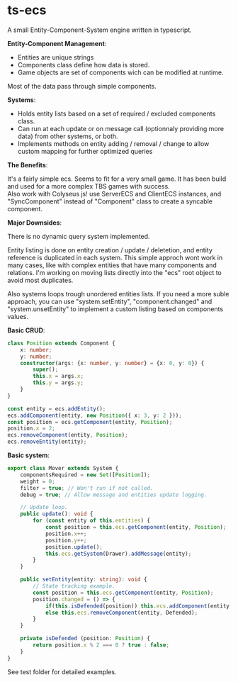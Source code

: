 # ts-ecs
A small Entity-Component-System engine written in typescript.

**Entity-Component Management**:

- Entities are unique strings
- Components class define how data is stored. 
- Game objects are set of components wich can be modified at runtime.

Most of the data pass through simple components. 

**Systems**: 

- Holds entity lists based on a set of required / excluded components class.
- Can run at each update or on message call (optionnaly providing more data) from other systems, or both.
- Implements methods on entity adding / removal / change to allow custom mapping for further optimized queries

**The Benefits**:

It's a fairly simple ecs. Seems to fit for a very small game. It has been build and used for a more complex TBS games with success.   
Also work with Colyseus js! use ServerECS and ClientECS instances, and "SyncComponent" instead of "Component" class to create a syncable component.

**Major Downsides**:

There is no dynamic query system implemented. 

Entity listing is done on entity creation / update / deletetion, and entity reference is duplicated in each system. This simple approch wont work in many cases, like with complex entities that have many components and relations. I'm working on moving lists directly into the "ecs" root object to avoid most duplicates. 

Also systems loops trough unordered entities lists. If you need a more suble approach, you can use "system.setEntity", "component.changed" and "system.unsetEntity" to implement a custom listing based on components values. 
 
**Basic CRUD**:

```typescript
class Position extends Component {
    x: number;
    y: number;
    constructor(args: {x: number, y: number} = {x: 0, y: 0}) {
        super();
        this.x = args.x;
        this.y = args.y;
    }
}

const entity = ecs.addEntity();
ecs.addComponent(entity, new Position({ x: 3, y: 2 }));
const position = ecs.getComponent(entity, Position);
position.x = 2;
ecs.removeComponent(entity, Position);
ecs.removeEntity(entity);
```

**Basic system**:
```typescript
export class Mover extends System {
    componentsRequired = new Set([Position]);
    weight = 0;
    filter = true; // Won't run if not called.
    debug = true; // Allow message and entities update logging.

    // Update loop.
    public update(): void {
        for (const entity of this.entities) {
            const position = this.ecs.getComponent(entity, Position);
            position.x++;
            position.y++;
            position.update();
            this.ecs.getSystem(Drawer).addMessage(entity);
        }
    }

    public setEntity(entity: string): void {
        // State tracking example. 
        const position = this.ecs.getComponent(entity, Position);
        position.changed = () => {
            if(this.isDefended(position)) this.ecs.addComponent(entity, new Defended());
            else this.ecs.removeComponent(entity, Defended);
        }
    }

    private isDefended (position: Position) {
        return position.x % 2 === 0 ? true : false;
    }
}
```
See test folder for detailed examples. 
